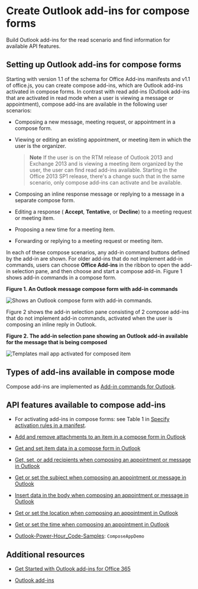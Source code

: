 
# Create Outlook add-ins for compose forms
Build Outlook add-ins for the read scenario and find information for available API features. 




## Setting up Outlook add-ins for compose forms


Starting with version 1.1 of the schema for Office Add-ins manifests and v1.1 of office.js, you can create compose add-ins, which are Outlook add-ins activated in compose forms. In contrast with read add-ins (Outlook add-ins that are activated in read mode when a user is viewing a message or appointment), compose add-ins are available in the following user scenarios:


- Composing a new message, meeting request, or appointment in a compose form.
    
- Viewing or editing an existing appointment, or meeting item in which the user is the organizer.
    
     >**Note**  If the user is on the RTM release of Outlook 2013 and Exchange 2013 and is viewing a meeting item organized by the user, the user can find read add-ins available. Starting in the Office 2013 SP1 release, there's a change such that in the same scenario, only compose add-ins can activate and be available.
- Composing an inline response message or replying to a message in a separate compose form.
    
- Editing a response ( **Accept**,  **Tentative**, or  **Decline**) to a meeting request or meeting item.
    
- Proposing a new time for a meeting item.
    
- Forwarding or replying to a meeting request or meeting item.
    
In each of these compose scenarios, any add-in command buttons defined by the add-in are shown. For older add-ins that do not implement add-in commands, users can choose  **Office Add-ins** in the ribbon to open the add-in selection pane, and then choose and start a compose add-in. Figure 1 shows add-in commands in a compose form.


**Figure 1. An Outlook message compose form with add-in commands**

![Shows an Outlook compose form with add-in commands.](../images/583023e6-0534-4f17-9791-b91aa8bff07e.png)

Figure 2 shows the add-in selection pane consisting of 2 compose add-ins that do not implement add-in commands, activated when the user is composing an inline reply in Outlook.


**Figure 2. The add-in selection pane showing an Outlook add-in available for the message that is being composed**

![Templates mail app activated for composed item](../images/mod_off15_MailApps_TemplatesAppSelectionPane.png)


## Types of add-ins available in compose mode


Compose add-ins are implemented as [Add-in commands for Outlook](../outlook/add-in-commands-for-outlook.md).


## API features available to compose add-ins



- For activating add-ins in compose forms: see Table 1 in [Specify activation rules in a manifest](../outlook/manifests/activation-rules.md#MailAppDefineRules_Manifest).
    
- [Add and remove attachments to an item in a compose form in Outlook](../outlook/add-and-remove-attachments-to-an-item-in-a-compose-form.md)
    
- [Get and set item data in a compose form in Outlook](../outlook/get-and-set-item-data-in-a-compose-form.md)
    
- [Get, set, or add recipients when composing an appointment or message in Outlook](../outlook/get-set-or-add-recipients.md)
    
- [Get or set the subject when composing an appointment or message in Outlook](../outlook/get-or-set-the-subject.md)
    
- [Insert data in the body when composing an appointment or message in Outlook](../outlook/insert-data-in-the-body.md)
    
- [Get or set the location when composing an appointment in Outlook](../outlook/get-or-set-the-location-of-an-appointment.md)
    
- [Get or set the time when composing an appointment in Outlook](../outlook/get-or-set-the-time-of-an-appointment.md)
    
- [Outlook-Power-Hour_Code-Samples](https://github.com/OfficeDev/Outlook-Power-Hour-Code-Samples):  `ComposeAppDemo`
    

## Additional resources



- [Get Started with Outlook add-ins for Office 365](https://dev.outlook.com/MailAppsGettingStarted/GetStarted)
    
- [Outlook add-ins](../outlook/outlook-add-ins.md)
    
